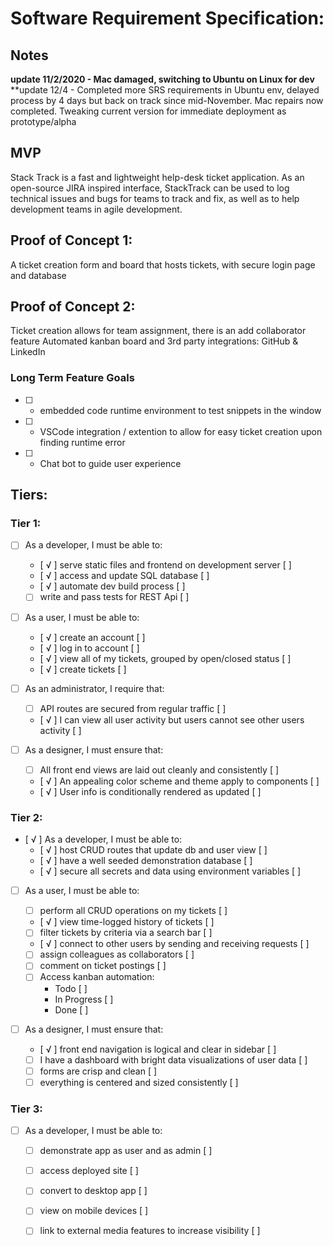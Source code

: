# Software Requirement Specification:

## Notes
**update 11/2/2020 - Mac damaged, switching to Ubuntu on Linux for dev**
**update 12/4 - Completed more SRS requirements in Ubuntu env, delayed process by 4 days but back on track since mid-November. Mac repairs now completed. Tweaking current version for immediate deployment as prototype/alpha

## MVP

Stack Track is a fast and lightweight help-desk ticket application. As an open-source JIRA inspired interface, StackTrack can be used to log technical issues and bugs for teams to track and fix, as well as to help development teams in agile development.

## Proof of Concept 1:

A ticket creation form and board that hosts tickets, with secure login page and database

## Proof of Concept 2:

Ticket creation allows for team assignment, there is an add collaborator feature
Automated kanban board and 3rd party integrations: GitHub & LinkedIn

### Long Term Feature Goals

- [ ] - embedded code runtime environment to test snippets in the window
- [ ] - VSCode integration / extention to allow for easy ticket creation upon finding runtime error
- [ ] - Chat bot to guide user experience

## Tiers:

<!-- AD393D red for this -->

### Tier 1:

- [ ] As a developer, I must be able to:
  - [ √ ] serve static files and frontend on development server [ ]
  - [ √ ] access and update SQL database [ ]
  - [ √ ] automate dev build process [ ]
  - [ ] write and pass tests for REST Api [ ]
- [ ] As a user, I must be able to:
  - [ √ ] create an account [ ]
  - [ √ ] log in to account [ ]
  - [ √ ] view all of my tickets, grouped by open/closed status [ ]
  - [ √ ] create tickets [ ]
- [ ] As an administrator, I require that:
  - [ ] API routes are secured from regular traffic [ ]
  - [ √ ] I can view all user activity but users cannot see other users activity [ ]
- [ ] As a designer, I must ensure that:

  - [ ] All front end views are laid out cleanly and consistently [ ]
  - [ √ ] An appealing color scheme and theme apply to components [ ]
  - [ √ ] User info is conditionally rendered as updated [ ]

   
### Tier 2:

- [ √ ] As a developer, I must be able to:
  - [ √ ] host CRUD routes that update db and user view [ ]
  - [ √ ] have a well seeded demonstration database [ ]
  - [ √ ] secure all secrets and data using environment variables [ ]
- [ ] As a user, I must be able to:
  - [ ] perform all CRUD operations on my tickets [ ]
  - [ √ ] view time-logged history of tickets [ ]
  - [ ] filter tickets by criteria via a search bar [ ]
  - [ √ ] connect to other users by sending and receiving requests [ ]
  - [ ] assign colleagues as collaborators [ ]
  - [ ] comment on ticket postings [ ]
  - [ ] Access kanban automation:
    - Todo [ ]
    - In Progress [ ]
    - Done [ ]
- [ ] As a designer, I must ensure that:

  - [ √ ] front end navigation is logical and clear in sidebar [ ]
  - [ ] I have a dashboard with bright data visualizations of user data [ ]
  - [ ] forms are crisp and clean [ ]
  - [ ] everything is centered and sized consistently [ ]

### Tier 3:

- [ ] As a developer, I must be able to:

  - [ ] demonstrate app as user and as admin [ ]
  - [ ] access deployed site [ ]
  - [ ] convert to desktop app [ ]
  - [ ] view on mobile devices [ ]
  - [ ] link to external media features to increase visibility [ ]

